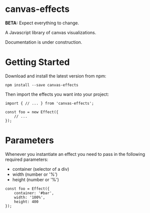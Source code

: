 # canvas-effects
**BETA:** Expect everything to change.

A Javascript library of canvas visualizations.

Documentation is under construction.


# Getting Started
Download and install the latest version from npm:

`npm install --save canvas-effects`

Then import the effects you want into your project:

```
import { // ... } from 'canvas-effects';

const foo = new Effect({
	// ...
});
```


# Parameters
Whenever you instantiate an effect you need to pass in the following required parameters:

* container (selector of a div)
* width (number or '%')
* height (number or '%')

```
const foo = Effect({
	container: '#bar',
	width: '100%',
	height: 400
});
```

